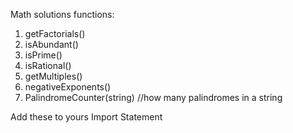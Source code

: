 Math solutions functions:

1. getFactorials()
2. isAbundant()
3. isPrime()
4. isRational()
5. getMultiples()
6. negativeExponents()
7. PalindromeCounter(string) //how many palindromes in a string

Add these to yours Import Statement
